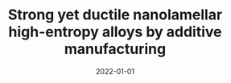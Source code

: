 ---
title: "Strong yet ductile nanolamellar high-entropy alloys by additive manufacturing"
collection: publications
permalink: /publication/2022-01-01-Strong-yet-ductile-nanolamellar-high-entropy-alloys-by-additive-manufacturing
date: 2022-01-01
venue: 'Nature'
paperurl: 'https://doi.org/10.1038/s41586-022-04914-8'
citation: ' Jie Ren,  Yin Zhang,  Dexin Zhao,  Yan Chen,  Shuai Guan,  Yanfang Liu,  Liang Liu,  Siyuan Peng,  Fanyue Kong,  Jonathan Poplawsky,  Guanhui Gao,  Thomas Voisin,  Ke An,  Y. Wang,  Kelvin Xie,  Ting Zhu,  Wen Chen, &quot;Strong yet ductile nanolamellar high-entropy alloys by additive manufacturing.&quot; Nature, 608, 62-68, 2022.'
authors: ' Jie Ren,  Yin Zhang,  Dexin Zhao,  Yan Chen,  Shuai Guan,  Yanfang Liu,  Liang Liu,  Siyuan Peng,  Fanyue Kong,  Jonathan Poplawsky,  Guanhui Gao,  Thomas Voisin,  Ke An,  Y. Wang,  Kelvin Xie,  Ting Zhu,  Wen Chen, '
volume: '608'
pages: '62-68'
---